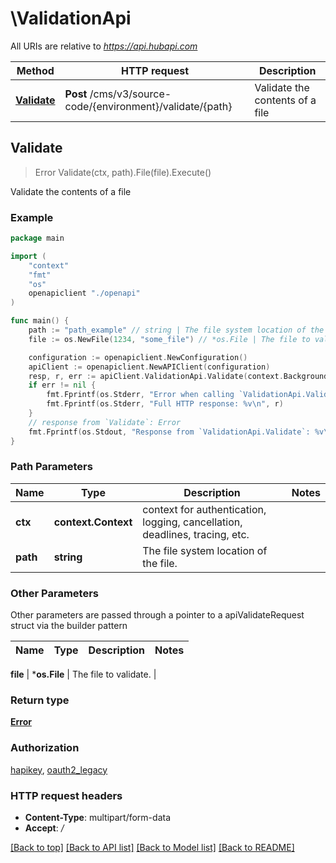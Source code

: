 # \ValidationApi

All URIs are relative to *https://api.hubapi.com*

Method | HTTP request | Description
------------- | ------------- | -------------
[**Validate**](ValidationApi.md#Validate) | **Post** /cms/v3/source-code/{environment}/validate/{path} | Validate the contents of a file



## Validate

> Error Validate(ctx, path).File(file).Execute()

Validate the contents of a file



### Example

```go
package main

import (
    "context"
    "fmt"
    "os"
    openapiclient "./openapi"
)

func main() {
    path := "path_example" // string | The file system location of the file.
    file := os.NewFile(1234, "some_file") // *os.File | The file to validate. (optional)

    configuration := openapiclient.NewConfiguration()
    apiClient := openapiclient.NewAPIClient(configuration)
    resp, r, err := apiClient.ValidationApi.Validate(context.Background(), path).File(file).Execute()
    if err != nil {
        fmt.Fprintf(os.Stderr, "Error when calling `ValidationApi.Validate``: %v\n", err)
        fmt.Fprintf(os.Stderr, "Full HTTP response: %v\n", r)
    }
    // response from `Validate`: Error
    fmt.Fprintf(os.Stdout, "Response from `ValidationApi.Validate`: %v\n", resp)
}
```

### Path Parameters


Name | Type | Description  | Notes
------------- | ------------- | ------------- | -------------
**ctx** | **context.Context** | context for authentication, logging, cancellation, deadlines, tracing, etc.
**path** | **string** | The file system location of the file. | 

### Other Parameters

Other parameters are passed through a pointer to a apiValidateRequest struct via the builder pattern


Name | Type | Description  | Notes
------------- | ------------- | ------------- | -------------

 **file** | ***os.File** | The file to validate. | 

### Return type

[**Error**](Error.md)

### Authorization

[hapikey](../README.md#hapikey), [oauth2_legacy](../README.md#oauth2_legacy)

### HTTP request headers

- **Content-Type**: multipart/form-data
- **Accept**: */*

[[Back to top]](#) [[Back to API list]](../README.md#documentation-for-api-endpoints)
[[Back to Model list]](../README.md#documentation-for-models)
[[Back to README]](../README.md)

